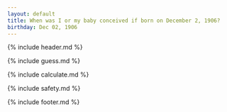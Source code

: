 ```yaml
---
layout: default
title: When was I or my baby conceived if born on December 2, 1906?
birthday: Dec 02, 1906
---
```


{% include header.md %}

{% include guess.md %}

{% include calculate.md %}

{% include safety.md %}

{% include footer.md %}



